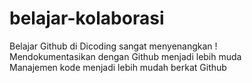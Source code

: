 # belajar-kolaborasi
Belajar Github di Dicoding sangat menyenangkan ! <br>
Mendokumentasikan dengan Github menjadi lebih muda <br>
Manajemen kode menjadi lebih mudah berkat Github
